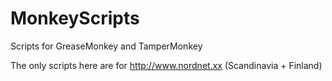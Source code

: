 # MonkeyScripts

Scripts for GreaseMonkey and TamperMonkey

The only scripts here are for http://www.nordnet.xx (Scandinavia + Finland)
